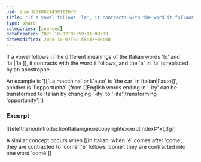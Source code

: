 ```yaml
---
uid: shard2510021459112670
title: "If a vowel follows 'la', it contracts with the word it follows, and the 'a' in 'la' is replaced by an apostrophe"
type: shard
categories: [sourced]
dateCreated: 2025-10-02T06:59:11+00:00
dateModified: 2025-10-07T02:55:37+00:00
---
```

If a vowel follows [[The different meanings of the Italian words 'lo' and 'la'|'la']], it contracts with the word it follows, and the 'a' in 'la' is replaced by an apostrophe

An example is '[['La macchina' or L'auto' is 'the car' in Italian|l'auto]]', another is 'l'opportunità' (from [[English words ending in '-ity' can be transformed to Italian by changing '-ity' to '-ità'|transforming 'opportunity']])
### Excerpt
![[eleftheriouIntroductionItalianignorecopyrightexcerptindex#^xtj3g]]

A similar concept occurs when [[In Italian, when 'è' comes after 'come', they are contracted to 'comè'|'è' follows 'come', they are contracted into one word 'comè']]